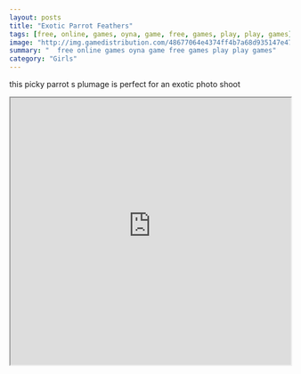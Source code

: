 ```yaml
---
layout: posts
title: "Exotic Parrot Feathers"
tags: [free, online, games, oyna, game, free, games, play, play, games]
image: "http://img.gamedistribution.com/48677064e4374ff4b7a68d935147e477.jpg"
summary: "  free online games oyna game free games play play games"
category: "Girls"
---
```


this picky parrot s plumage is perfect for an exotic photo shoot

<iframe width="100%" height="480px;" src="http://flash.gamedistribution.com?game=48677064e4374ff4b7a68d935147e477"></iframe>